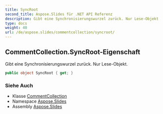 ```yaml
---
title: SyncRoot
second_title: Aspose.Slides für .NET API Referenz
description: Gibt eine Synchronisierungswurzel zurück. Nur Lese-Objekt.
type: docs
weight: 40
url: /de/aspose.slides/commentcollection/syncroot/
---
```


## CommentCollection.SyncRoot-Eigenschaft

Gibt eine Synchronisierungswurzel zurück. Nur Lese-Objekt.

```csharp
public object SyncRoot { get; }
```

### Siehe Auch

* Klasse [CommentCollection](../../commentcollection)
* Namespace [Aspose.Slides](../../commentcollection)
* Assembly [Aspose.Slides](../../../)

<!-- DO NOT EDIT: generiert von xmldocmd für Aspose.Slides.dll -->
